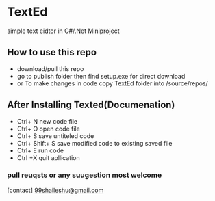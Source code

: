 # TextEd
 simple text eidtor in C#/.Net Miniproject 

## How to use this repo
* download/pull this repo
* go to publish folder then find setup.exe for direct download
* or To make changes in code copy TextEd folder into /source/repos/   

## After Installing Texted(Documenation)
* Ctrl+ N new code file 
* Ctrl+ O open code file
* Ctrl+ S save untiteled code 
* Ctrl+ Shift+ S save modified code to existing saved file
* Ctrl+ E run code
* Ctrl +X quit apllication

### pull reuqsts or any suugestion most welcome
[contact] 99shaileshu@gmail.com

